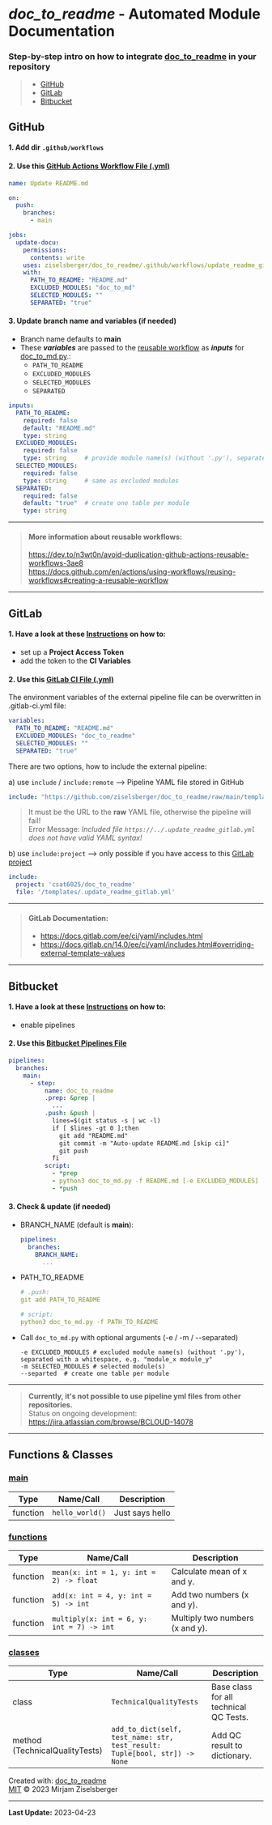 # _doc_to_readme_ - Automated Module Documentation

### Step-by-step intro on how to integrate [doc_to_readme](https://github.com/ziselsberger/doc_to_readme) in your repository

> * [GitHub](#github)
> * [GitLab](#gitlab)
> * [Bitbucket](#bitbucket)

## GitHub

#### 1. Add dir `.github/workflows`

#### 2. Use this [GitHub Actions Workflow File (.yml)](.github/workflows/update_readme.yml)

```yaml
name: Update README.md

on:
  push:
    branches:
      - main

jobs:
  update-docu:
    permissions:
      contents: write
    uses: ziselsberger/doc_to_readme/.github/workflows/update_readme_github.yml@main
    with:
      PATH_TO_README: "README.md"
      EXCLUDED_MODULES: "doc_to_md"
      SELECTED_MODULES: ""
      SEPARATED: "true"
```

#### 3. Update branch name and variables (if needed)

* Branch name defaults to **main**
* These _**variables**_ are passed to the [reusable workflow](https://github.com/ziselsberger/doc_to_readme/blob/main/.github/workflows/update_readme_github.yml) as _**inputs**_ for [doc_to_md.py](https://github.com/ziselsberger/doc_to_readme/blob/main/src/doc_to_md.py).: 
  * `PATH_TO_README` 
  * `EXCLUDED_MODULES` 
  * `SELECTED_MODULES` 
  * `SEPARATED`

```yaml
inputs:
  PATH_TO_README:
    required: false
    default: "README.md"
    type: string
  EXCLUDED_MODULES:
    required: false
    type: string     # provide module name(s) (without '.py'), separated with a whitespace, e.g. "module_x module_y"
  SELECTED_MODULES:
    required: false
    type: string     # same as excluded modules
  SEPARATED:
    required: false
    default: "true"  # create one table per module
    type: string
```
---

> #### More information about reusable workflows:  
> https://dev.to/n3wt0n/avoid-duplication-github-actions-reusable-workflows-3ae8  
> https://docs.github.com/en/actions/using-workflows/reusing-workflows#creating-a-reusable-workflow

---

## GitLab
#### 1. Have a look at these [Instructions](https://github.com/ziselsberger/doc_to_readme/blob/main/How_to_setup_the_pipelines.md#gitlab) on how to:
* set up a **Project Access Token** 
* add the token to the **CI Variables**

#### 2. Use this [GitLab CI File (.yml)](.gitlab-ci.yml)

The environment variables of the external pipeline file can be overwritten in .gitlab-ci.yml file:

```yaml
variables:
  PATH_TO_README: "README.md"
  EXCLUDED_MODULES: "doc_to_readme"
  SELECTED_MODULES: ""
  SEPARATED: "true"
```

There are two options, how to include the external pipeline:

a) use `include` / `include:remote` --> Pipeline YAML file stored in GitHub  

```yaml
include: "https://github.com/ziselsberger/doc_to_readme/raw/main/templates/.update_readme_gitlab.yml"
```

> It must be the URL to the **raw** YAML file, otherwise the pipeline will fail!  
> Error Message: _Included file `https://../.update_readme_gitlab.yml` does not have valid YAML syntax!_


b) use `include:project` --> only possible if you have access to this [GitLab project](https://git.uibk.ac.at/csat6025/doc_to_readme)
```yaml
include:
  project: 'csat6025/doc_to_readme'
  file: '/templates/.update_readme_gitlab.yml'
```
---

> #### GitLab Documentation:   
> * https://docs.gitlab.com/ee/ci/yaml/includes.html  
> * https://docs.gitlab.cn/14.0/ee/ci/yaml/includes.html#overriding-external-template-values  
---

## Bitbucket

#### 1. Have a look at these [Instructions](https://github.com/ziselsberger/doc_to_readme/blob/main/How_to_setup_the_pipelines.md#bitbucket) on how to:
* enable pipelines 

#### 2. Use this [Bitbucket Pipelines File](bitbucket-pipelines.yml)

```yaml
pipelines:
  branches:
    main:
      - step:
          name: doc_to_readme
          .prep: &prep |
            ...
          .push: &push |
            lines=$(git status -s | wc -l)
            if [ $lines -gt 0 ];then
              git add "README.md"
              git commit -m "Auto-update README.md [skip ci]"
              git push
            fi 
          script:
            - *prep
            - python3 doc_to_md.py -f README.md [-e EXCLUDED_MODULES] [-m SELECTED_MODULES]
            - *push
```

#### 3. Check & update (if needed)

* BRANCH_NAME (default is **main**):  
  ```yaml
  pipelines:
    branches:
      BRANCH_NAME:
        ... 
  ```
  
* PATH_TO_README
  ```yaml
  # .push:
  git add PATH_TO_README   
  
  # script:
  python3 doc_to_md.py -f PATH_TO_README  
  ```
  
* Call `doc_to_md.py` with optional arguments (-e / -m / --separated)  
  ```shell
  -e EXCLUDED_MODULES # excluded module name(s) (without '.py'), separated with a whitespace, e.g. "module_x module_y"
  -m SELECTED_MODULES # selected module(s)
  --separted  # create one table per module
  ```

---
> **Currently, it's not possible to use pipeline yml files from other repositories.**  
> Status on ongoing development: https://jira.atlassian.com/browse/BCLOUD-14078
---

## Functions & Classes  
### [main](./main.py)

| Type | Name/Call | Description |
| --- | --- | --- |
| function  | `hello_world()` | Just says hello |
### [functions](./src/functions.py)

| Type | Name/Call | Description |
| --- | --- | --- |
| function  | `mean(x: int = 1, y: int = 2) -> float` | Calculate mean of x and y. |
| function  | `add(x: int = 4, y: int = 5) -> int` | Add two numbers (x and y). |
| function  | `multiply(x: int = 6, y: int = 7) -> int` | Multiply two numbers (x and y). |
### [classes](./src/classes.py)

| Type | Name/Call | Description |
| --- | --- | --- |
| class  | `TechnicalQualityTests` | Base class for all technical QC Tests. |
| method (TechnicalQualityTests) | `add_to_dict(self, test_name: str, test_result: Tuple[bool, str]) -> None` | Add QC result to dictionary. |

Created with: [doc_to_readme](https://github.com/ziselsberger/doc_to_readme)  
[MIT](https://github.com/ziselsberger/doc_to_readme/blob/main/LICENSE) &copy; 2023 Mirjam Ziselsberger

---
**Last Update:** 2023-04-23